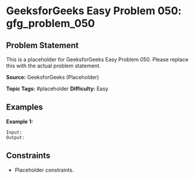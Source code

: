 # GeeksforGeeks Easy Problem 050: gfg_problem_050

## Problem Statement

This is a placeholder for GeeksforGeeks Easy Problem 050.
Please replace this with the actual problem statement.

**Source:** GeeksforGeeks (Placeholder)

**Topic Tags:** #placeholder
**Difficulty:** Easy

## Examples

**Example 1:**

```
Input:
Output:
```

## Constraints

- Placeholder constraints.
